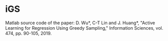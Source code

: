 # iGS
Matlab source code of the paper: D. Wu*, C-T Lin and J. Huang*, "Active Learning for Regression Using Greedy Sampling," Information Sciences, vol. 474, pp. 90-105, 2019.
